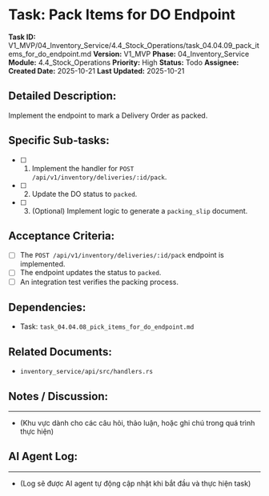 # Task: Pack Items for DO Endpoint

**Task ID:** V1_MVP/04_Inventory_Service/4.4_Stock_Operations/task_04.04.09_pack_items_for_do_endpoint.md
**Version:** V1_MVP
**Phase:** 04_Inventory_Service
**Module:** 4.4_Stock_Operations
**Priority:** High
**Status:** Todo
**Assignee:** 
**Created Date:** 2025-10-21
**Last Updated:** 2025-10-21

## Detailed Description:
Implement the endpoint to mark a Delivery Order as packed.

## Specific Sub-tasks:
- [ ] 1. Implement the handler for `POST /api/v1/inventory/deliveries/:id/pack`.
- [ ] 2. Update the DO status to `packed`.
- [ ] 3. (Optional) Implement logic to generate a `packing_slip` document.

## Acceptance Criteria:
- [ ] The `POST /api/v1/inventory/deliveries/:id/pack` endpoint is implemented.
- [ ] The endpoint updates the status to `packed`.
- [ ] An integration test verifies the packing process.

## Dependencies:
*   Task: `task_04.04.08_pick_items_for_do_endpoint.md`

## Related Documents:
*   `inventory_service/api/src/handlers.rs`

## Notes / Discussion:
---
*   (Khu vực dành cho các câu hỏi, thảo luận, hoặc ghi chú trong quá trình thực hiện)

## AI Agent Log:
---
*   (Log sẽ được AI agent tự động cập nhật khi bắt đầu và thực hiện task)